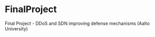 FinalProject
============

Final Project - DDoS and SDN improving defense mechanisms (Aalto University)
